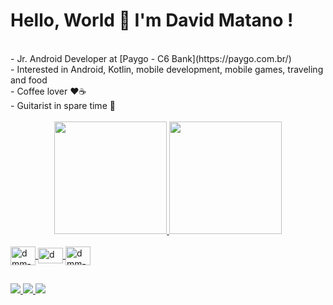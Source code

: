 # Hello, World 👋 I'm David Matano !
<br/>
- Jr. Android Developer at [Paygo - C6 Bank](https://paygo.com.br/)<br/>
- Interested in Android, Kotlin, mobile development, mobile games, traveling and food<br/>
- Coffee lover ♥️☕<br/>
- Guitarist in spare time 🎸<br/>
<br/>


<!-- gh user stats -->
<div align="center">
  <a href="https://github.com/dmmatano">
  <img height="180em" src="https://github-readme-stats.vercel.app/api?username=dmmatano&show_icons=true&theme=vue-dark&include_all_commits=true&count_private=true&title_color=3DDC84&bg_color=073042&icon_color=4285F4"/>
  <img height="180em" src="https://github-readme-stats.vercel.app/api/top-langs/?username=dmmatano&layout=compact&langs_count=7&theme=vue-dark&title_color=3DDC84&bg_color=073042&icon_color=4285F4"/>
</div>
  


  
<!-- dev icons -->
<div style="display: inline_block"><br>
  <img align="center" alt="dmm-android" height="30" width="40" src="https://cdn.jsdelivr.net/gh/devicons/devicon/icons/android/android-plain.svg" />
  <img align="center" alt="dmm-kt" height="25" width="40" src="https://cdn.jsdelivr.net/gh/devicons/devicon/icons/kotlin/kotlin-original.svg" />
  <img align="center" alt="dmm-android" height="30" width="40" src="https://cdn.jsdelivr.net/gh/devicons/devicon/icons/java/java-original.svg" />
</div>
  
  ##
  
<div> 
  <a href="https://www.instagram.com/davidmatano" target="_blank">
    <img src="https://img.shields.io/badge/-Instagram-%23E4405F?style=for-the-badge&logo=instagram&logoColor=white">
  </a>
  <a href = "mailto:davidmatano@gmail.com">
    <img src="https://img.shields.io/badge/-Gmail-%23333?style=for-the-badge&logo=gmail&logoColor=white" target="_blank">
  </a>
  <a href="https://www.linkedin.com/in/davidmatano" target="_blank">
    <img src="https://img.shields.io/badge/-LinkedIn-%230077B5?style=for-the-badge&logo=linkedin&logoColor=white" target="_blank">
  </a> 
 
</div>
